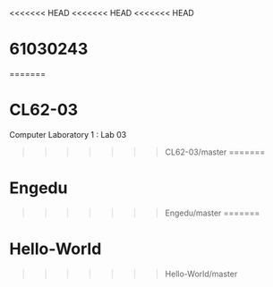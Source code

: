 <<<<<<< HEAD
<<<<<<< HEAD
<<<<<<< HEAD
# 61030243
 
=======
# CL62-03
Computer Laboratory 1 : Lab 03
>>>>>>> CL62-03/master
=======
# Engedu
 
>>>>>>> Engedu/master
=======
# Hello-World
>>>>>>> Hello-World/master
